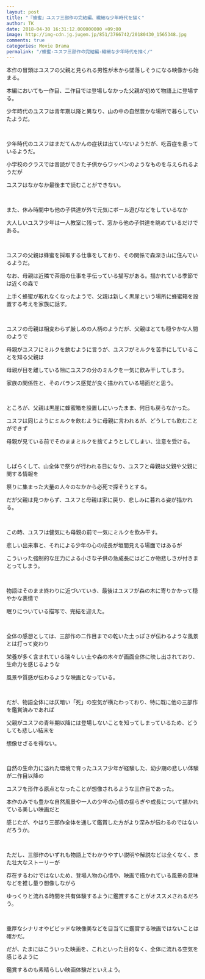 ```yaml
---
layout: post
title: "『蜂蜜』ユスフ三部作の完結編、繊細な少年時代を描く"
author: TK
date: 2018-04-30 16:31:12.000000000 +09:00
image: http://img-cdn.jg.jugem.jp/851/3766742/20180430_1565348.jpg
comments: true
categories: Movie Drama
permalink: "/蜂蜜-ユスフ三部作の完結編-繊細な少年時代を描く/"
---
```


<p>本作の冒頭はユスフの父親と見られる男性が木から墜落しそうになる映像から始まる。</p>

<p>本編においても一作目、二作目では登場しなかった父親が初めて物語上に登場する。</p>

<p>少年時代のユスフは青年期以降と異なり、山の中の自然豊かな場所で暮らしていたようだ。</p>

<p>&nbsp;</p>

<p>少年時代のユスフはまだてんかんの症状は出ていないようだが、吃音症を患っているようだ。</p>

<p>小学校のクラスでは音読ができた子供からワッペンのようなものを与えられるようだが</p>

<p>ユスフはなかなか最後まで読むことができない。</p>

<p>&nbsp;</p>

<p>また、休み時間中も他の子供達が外で元気にボール遊びなどをしているなか</p>

<p>大人しいユスフ少年は一人教室に残って、窓から他の子供達を眺めているだけである。</p>

<p>&nbsp;</p>

<p>ユスフの父親は蜂蜜を採取する仕事をしており、その関係で森深き山に住んでいるようだ。</p>

<p>なお、母親は近隣で茶畑の仕事を手伝っている描写がある。描かれている季節では近くの森で</p>

<p>上手く蜂蜜が取れなくなったようで、父親は新しく黒崖という場所に蜂蜜箱を設置する考えを家族に話す。</p>

<p>&nbsp;</p>

<p>ユスフの母親は相変わらず厳しめの人柄のようだが、父親はとても穏やかな人間のようで</p>

<p>母親がユスフにミルクを飲むように言うが、ユスフがミルクを苦手にしていることを知る父親は</p>

<p>母親が目を離している隙にユスフの分のミルクを一気に飲み干してしまう。</p>

<p>家族の関係性と、そのバランス感覚が良く描かれている場面だと思う。</p>

<p>&nbsp;</p>

<p>ところが、父親は黒崖に蜂蜜箱を設置しにいったまま、何日も戻らなかった。</p>

<p>ユスフは同じようにミルクを飲むように母親に言われるが、どうしても飲むことができず</p>

<p>母親が見ている前でそのままミルクを捨てようとしてしまい、注意を受ける。</p>

<p>&nbsp;</p>

<p>しばらくして、山全体で祭りが行われる日になり、ユスフと母親は父親や父親に関する情報を</p>

<p>祭りに集まった大量の人々のなかから必死で探そうとする。</p>

<p>だが父親は見つからず、ユスフと母親は家に戻り、悲しみに暮れる姿が描かれる。</p>

<p>&nbsp;</p>

<p>この時、ユスフは健気にも母親の前で一気にミルクを飲み干す。</p>

<p>悲しい出来事と、それによる少年の心の成長が垣間見える場面ではあるが</p>

<p>こういった強制的な圧力による小さな子供の急成長にはどこか物悲しさが付きまとってしまう。</p>

<p>&nbsp;</p>

<p>物語はそのまま終わりに近づいていき、最後はユスフが森の木に寄りかかって穏やかな表情で</p>

<p>眠りについている描写で、完結を迎えた。</p>

<p>&nbsp;</p>

<p>全体の感想としては、三部作の二作目までの乾いた土っぽさが伝わるような風景とは打って変わり</p>

<p>栄養が多く含まれている瑞々しい土や森の木々が画面全体に映し出されており、生命力を感じるような</p>

<p>風景や質感が伝わるような映画となっている。</p>

<p>&nbsp;</p>

<p>だが、物語全体には仄暗い「死」の空気が横たわっており、特に既に他の三部作を鑑賞済みであれば</p>

<p>父親がユスフの青年期以降には登場しないことを知ってしまっているため、どうしても悲しい結末を</p>

<p>想像せざるを得ない。</p>

<p>&nbsp;</p>

<p>自然の生命力に溢れた環境で育ったユスフ少年が経験した、幼少期の悲しい体験が二作目以降の</p>

<p>ユスフを形作る原点となったことが想像されるような三作目であった。</p>

<p>本作のみでも豊かな自然風景や一人の少年の心情の揺らぎや成長について描かれている美しい映画だと</p>

<p>感じたが、やはり三部作全体を通して鑑賞した方がより深みが伝わるのではないだろうか。</p>

<p>&nbsp;</p>

<p>ただし、三部作のいずれも物語上でわかりやすい説明や解説などは全くなく、また壮大なストーリーが</p>

<p>存在するわけではないため、登場人物の心情や、映画で描かれている風景の意味などを推し量り想像しながら</p>

<p>ゆっくりと流れる時間を共有体験するように鑑賞することがオススメされるだろう。</p>

<p>&nbsp;</p>

<p>重厚なシナリオやビビッドな映像美などを目当てに鑑賞する映画ではないことは確かだ。</p>

<p>だが、たまにはこういった映画を、これといった目的なく、全体に流れる空気を感じるように</p>

<p>鑑賞するのも素晴らしい映画体験だといえよう。</p>
